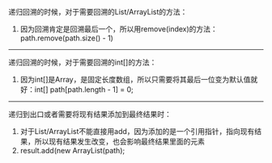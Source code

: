 递归回溯的时候，对于需要回溯的List/ArrayList的方法：
1. 因为回溯肯定是回溯最后一个，所以用remove(index)的方法：path.remove(path.size() - 1)
-----
递归回溯的时候，对于需要回溯的int[]的方法：
1. 因为int[]是Array，是固定长度数组，所以只需要将其最后一位变为默认值就好：int[] path[path.length - 1] = 0;
-----
递归到出口或者需要将现有结果添加到最终结果时：
1. 对于List/ArrayList不能直接用add，因为添加的是一个引用指针，指向现有结果，所以现有结果发生改变，也会影响最终结果里面的元素
2. result.add(new ArrayList<Integer>(path);
